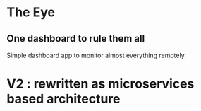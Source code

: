 # The Eye
## One dashboard to rule them all

Simple dashboard app to monitor almost everything remotely.

# V2 : rewritten as microservices based architecture
